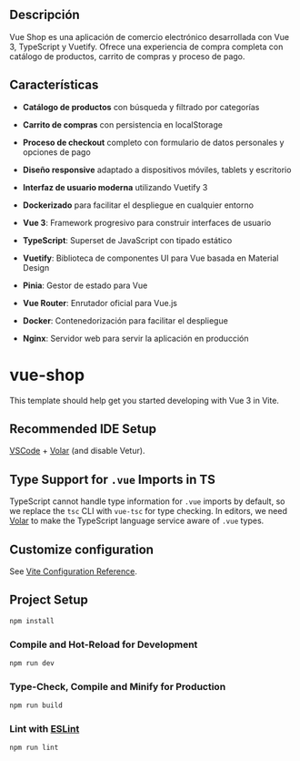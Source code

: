 ## Descripción

Vue Shop es una aplicación de comercio electrónico desarrollada con Vue 3, TypeScript y Vuetify. Ofrece una experiencia de compra completa con catálogo de productos, carrito de compras y proceso de pago.

## Características

- **Catálogo de productos** con búsqueda y filtrado por categorías
- **Carrito de compras** con persistencia en localStorage
- **Proceso de checkout** completo con formulario de datos personales y opciones de pago
- **Diseño responsive** adaptado a dispositivos móviles, tablets y escritorio
- **Interfaz de usuario moderna** utilizando Vuetify 3
- **Dockerizado** para facilitar el despliegue en cualquier entorno

- **Vue 3**: Framework progresivo para construir interfaces de usuario
- **TypeScript**: Superset de JavaScript con tipado estático
- **Vuetify**: Biblioteca de componentes UI para Vue basada en Material Design
- **Pinia**: Gestor de estado para Vue
- **Vue Router**: Enrutador oficial para Vue.js
- **Docker**: Contenedorización para facilitar el despliegue
- **Nginx**: Servidor web para servir la aplicación en producción

# vue-shop

This template should help get you started developing with Vue 3 in Vite.

## Recommended IDE Setup

[VSCode](https://code.visualstudio.com/) + [Volar](https://marketplace.visualstudio.com/items?itemName=Vue.volar) (and disable Vetur).

## Type Support for `.vue` Imports in TS

TypeScript cannot handle type information for `.vue` imports by default, so we replace the `tsc` CLI with `vue-tsc` for type checking. In editors, we need [Volar](https://marketplace.visualstudio.com/items?itemName=Vue.volar) to make the TypeScript language service aware of `.vue` types.

## Customize configuration

See [Vite Configuration Reference](https://vite.dev/config/).

## Project Setup

```sh
npm install
```

### Compile and Hot-Reload for Development

```sh
npm run dev
```

### Type-Check, Compile and Minify for Production

```sh
npm run build
```

### Lint with [ESLint](https://eslint.org/)

```sh
npm run lint
```
